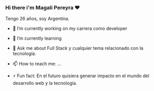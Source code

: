 ### Hi there i'm Magali Pereyra ❤️
Tengo 26 años, soy Argentina.


- 🔭 I’m currently working on my carrera como developer
- 🌱 I’m currently learning 
- 💬 Ask me about Full Stack y cualquier tema relacionado con la tecnología.
- 📫 How to reach me: ...

- ⚡ Fun fact: En el futuro quisiera generar impacto en el mundo del desarrollo web y la tecnologia.
